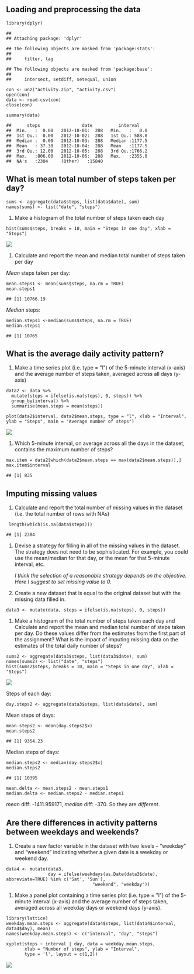 Loading and preprocessing the data
----------------------------------

    library(dplyr)

    ## 
    ## Attaching package: 'dplyr'

    ## The following objects are masked from 'package:stats':
    ## 
    ##     filter, lag

    ## The following objects are masked from 'package:base':
    ## 
    ##     intersect, setdiff, setequal, union

    con <- unz("activity.zip", "activity.csv")
    open(con)
    data <- read.csv(con)
    close(con)

    summary(data)

    ##      steps                date          interval     
    ##  Min.   :  0.00   2012-10-01:  288   Min.   :   0.0  
    ##  1st Qu.:  0.00   2012-10-02:  288   1st Qu.: 588.8  
    ##  Median :  0.00   2012-10-03:  288   Median :1177.5  
    ##  Mean   : 37.38   2012-10-04:  288   Mean   :1177.5  
    ##  3rd Qu.: 12.00   2012-10-05:  288   3rd Qu.:1766.2  
    ##  Max.   :806.00   2012-10-06:  288   Max.   :2355.0  
    ##  NA's   :2304     (Other)   :15840

What is mean total number of steps taken per day?
-------------------------------------------------

    sums <- aggregate(data$steps, list(data$date), sum)
    names(sums) <- list("date", "steps")

1.  Make a histogram of the total number of steps taken each day

<!-- -->

    hist(sums$steps, breaks = 10, main = "Steps in one day", xlab = "Steps")

![](PA1_template_files/figure-markdown_strict/unnamed-chunk-4-1.png)

1.  Calculate and report the mean and median total number of steps taken
    per day

*Mean* steps taken per day:

    mean.steps1 <- mean(sums$steps, na.rm = TRUE)
    mean.steps1

    ## [1] 10766.19

*Median* steps:

    median.steps1 <-median(sums$steps, na.rm = TRUE)
    median.steps1

    ## [1] 10765

What is the average daily activity pattern?
-------------------------------------------

1.  Make a time series plot (i.e. type = "l") of the 5-minute
    interval (x-axis) and the average number of steps taken, averaged
    across all days (y-axis)

<!-- -->

    data2 <- data %>%
      mutate(steps = ifelse(is.na(steps), 0, steps)) %>%
      group_by(interval) %>%
      summarise(mean.steps = mean(steps))
      
    plot(data2$interval, data2$mean.steps, type = "l", xlab = "Interval", ylab = "Steps", main = "Average number of steps")

![](PA1_template_files/figure-markdown_strict/unnamed-chunk-7-1.png)

1.  Which 5-minute interval, on average across all the days in the
    dataset, contains the maximum number of steps?

<!-- -->

    max.item = data2[which(data2$mean.steps == max(data2$mean.steps)),]
    max.item$interval

    ## [1] 835

Imputing missing values
-----------------------

1.  Calculate and report the total number of missing values in the
    dataset (i.e. the total number of rows with NAs)

<!-- -->

     length(which(is.na(data$steps)))

    ## [1] 2304

1.  Devise a strategy for filling in all of the missing values in
    the dataset. The strategy does not need to be sophisticated. For
    example, you could use the mean/median for that day, or the mean for
    that 5-minute interval, etc.

    *I think the selection of a reasonable strategy depends on
    the objective. Here I suggest to set missing value to 0.*

2.  Create a new dataset that is equal to the original dataset but with
    the missing data filled in.

<!-- -->

    data3 <- mutate(data, steps = ifelse(is.na(steps), 0, steps))

1.  Make a histogram of the total number of steps taken each day and
    Calculate and report the mean and median total number of steps taken
    per day. Do these values differ from the estimates from the first
    part of the assignment? What is the impact of imputing missing data
    on the estimates of the total daily number of steps?

<!-- -->

    sums2 <- aggregate(data3$steps, list(data3$date), sum)
    names(sums2) <- list("date", "steps")
    hist(sums2$steps, breaks = 10, main = "Steps in one day", xlab = "Steps")

![](PA1_template_files/figure-markdown_strict/unnamed-chunk-11-1.png)

Steps of each day:

    day.steps2 <- aggregate(data3$steps, list(data$date), sum)

Mean steps of days:

    mean.steps2 <- mean(day.steps2$x)
    mean.steps2

    ## [1] 9354.23

Median steps of days:

    median.steps2 <- median(day.steps2$x)
    median.steps2

    ## [1] 10395

    mean.delta <- mean.steps2 - mean.steps1
    median.delta <- median.steps2 - median.steps1

*mean* diff: -1411.959171, *median* diff: -370. So they are *different*.

Are there differences in activity patterns between weekdays and weekends?
-------------------------------------------------------------------------

1.  Create a new factor variable in the dataset with two levels –
    “weekday” and “weekend” indicating whether a given date is a weekday
    or weekend day.

<!-- -->

    data4 <- mutate(data3, 
                    day = ifelse(weekdays(as.Date(data3$date), abbreviate=TRUE) %in% c('Sat', 'Sun'),
                                     "weekend", "weekday"))

1.  Make a panel plot containing a time series plot (i.e. type = "l") of
    the 5-minute interval (x-axis) and the average number of steps
    taken, averaged across all weekday days or weekend days (y-axis).

<!-- -->

    library(lattice)
    weekday.mean.steps <- aggregate(data4$steps, list(data4$interval, data4$day), mean)
    names(weekday.mean.steps) <- c("interval", "day", "steps")

    xyplot(steps ~ interval | day, data = weekday.mean.steps, 
           xlab = "Number of steps", ylab = "Interval",
           type = 'l', layout = c(1,2))

![](PA1_template_files/figure-markdown_strict/unnamed-chunk-17-1.png)
